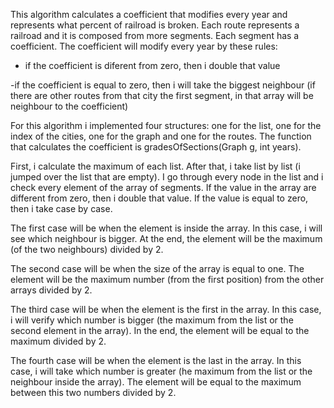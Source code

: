 
This algorithm calculates a coefficient that modifies every year and 
represents what percent of railroad is broken. Each route represents 
a railroad and it is composed from more segments. Each segment has a 
coefficient. The coefficient will modify every year by these rules:

- if the coefficient is diferent from zero, then i double that value

-if the coefficient is equal to zero, then i will take the biggest neighbour
(if there are other routes from that city the first segment, in that array
will be neighbour to the coefficient)

For this algorithm i implemented four structures: one for the list,
one for the index of the cities, one for the graph and one for the routes.
The function that calculates the coefficient is gradesOfSections(Graph g, int years).

First, i calculate the maximum of each list. After that, i take list by list
(i jumped over the list that are empty). I go through every node in the list and
i check every element of the array of segments. If the value in the array are
different from zero, then i double that value. If the value is equal to zero, then 
i take case by case.

The first case will be when the element is inside the array. In this case,
i will see which neighbour is bigger. At the end, the element will be
the maximum (of the two neighbours) divided by 2.

The second case will be when the size of the array is equal to one.
The element will be the maximum number (from the first position) from the 
other arrays divided by 2.

The third case will be when the element is the first in the array.
In this case, i will verify which number is bigger (the maximum from the
list or the second element in the array). In the end, the element will be
equal to the maximum divided by 2.

The fourth case will be when the element is the last in the array.
In this case, i will take which number is greater (he maximum from the
list or the neighbour inside the array). The element will be equal to 
the maximum between this two numbers divided by 2.






